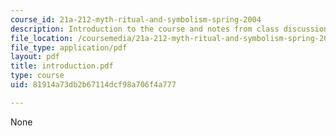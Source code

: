 ```yaml
---
course_id: 21a-212-myth-ritual-and-symbolism-spring-2004
description: Introduction to the course and notes from class discussion.
file_location: /coursemedia/21a-212-myth-ritual-and-symbolism-spring-2004/81914a73db2b67114dcf98a706f4a777_introduction.pdf
file_type: application/pdf
layout: pdf
title: introduction.pdf
type: course
uid: 81914a73db2b67114dcf98a706f4a777

---
```

None